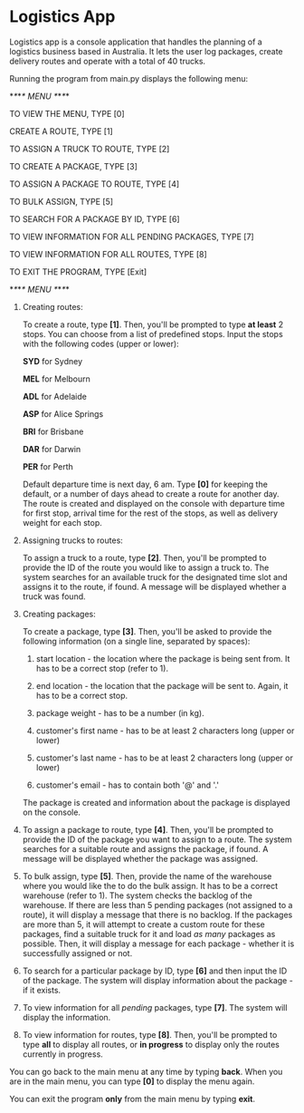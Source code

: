 # Logistics App

Logistics app is a console application that handles the planning of a logistics business based in Australia.
It lets the user log packages, create delivery routes and operate with a total of 40 trucks.

Running the program from main.py displays the following menu:

\*_\*_\*_\* MENU \*_\*_\*_\*

TO VIEW THE MENU, TYPE [0]

CREATE A ROUTE, TYPE [1]

TO ASSIGN A TRUCK TO ROUTE, TYPE [2]

TO CREATE A PACKAGE, TYPE [3]

TO ASSIGN A PACKAGE TO ROUTE, TYPE [4]

TO BULK ASSIGN, TYPE [5]

TO SEARCH FOR A PACKAGE BY ID, TYPE [6]

TO VIEW INFORMATION FOR ALL PENDING PACKAGES, TYPE [7]

TO VIEW INFORMATION FOR ALL ROUTES, TYPE [8]

TO EXIT THE PROGRAM, TYPE [Exit]

\*_\*_\*_\* MENU \*_\*_\*_\*

1. Creating routes:

    To create a route, type **[1]**. Then, you'll be prompted to type **at least** 2 stops. You can choose from a list of predefined stops. Input the stops with the following codes (upper or lower):

    **SYD** for Sydney

    **MEL** for Melbourn

    **ADL** for Adelaide

    **ASP** for Alice Springs

    **BRI** for Brisbane

    **DAR** for Darwin
    
    **PER** for Perth

    Default departure time is next day, 6 am. Type **[0]** for keeping the default, or a number of days ahead to create a route for another day.
    The route is created and displayed on the console with departure time for first stop, arrival time for the rest of the stops, as well as delivery weight for each stop.

2. Assigning trucks to routes:

    To assign a truck to a route, type **[2]**. Then, you'll be prompted to provide the ID of the route you would like to assign a truck to.
    The system searches for an available truck for the designated time slot and assigns it to the route, if found.
    A message will be displayed whether a truck was found.

3. Creating packages:

    To create a package, type **[3]**. Then, you'll be asked to provide the following information (on a single line, separated by spaces):

    1. start location - the location where the package is being sent from. It has to be a correct stop (refer to 1).

    2. end location - the location that the package will be sent to. Again, it has to be a correct stop.

    3. package weight - has to be a number (in kg).

    4. customer's first name - has to be at least 2 characters long (upper or lower)

    5. customer's last name - has to be at least 2 characters long (upper or lower)

    6. customer's email - has to contain both '@' and '.'

    The package is created and information about the package is displayed on the console.

4. To assign a package to route, type **[4]**. Then, you'll be prompted to provide the ID of the package you want to assign to a route.
    The system searches for a suitable route and assigns the package, if found. A message will be displayed whether the package was assigned.

5. To bulk assign, type **[5]**. Then, provide the name of the warehouse where you would like the to do the bulk assign. It has to be a correct warehouse (refer to 1).
    The system checks the backlog of the warehouse. If there are less than 5 pending packages (not assigned to a route), it will display a message that there is no backlog.
    If the packages are more than 5, it will attempt to create a custom route for these packages, find a suitable truck for it and load _as many_ packages as possible. Then, it will display a message for each package - whether it is successfully assigned or not.

6. To search for a particular package by ID, type **[6]** and then input the ID of the package. The system will display information about the package - if it exists.

7. To view information for all _pending_ packages, type **[7]**. The system will display the information.

8. To view information for routes, type **[8]**. Then, you'll be prompted to type **all** to display all routes, or **in progress** to display only the routes currently in progress.

You can go back to the main menu at any time by typing **back**.
When you are in the main menu, you can type **[0]** to display the menu again.

You can exit the program **only** from the main menu by typing **exit**.
